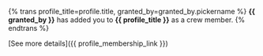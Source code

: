 {% trans profile_title=profile.title, granted_by=granted_by.pickername %}
**{{ granted_by }}** has added you to **{{ profile_title }}** as a crew member.
{% endtrans %}

[See more details]({{ profile_membership_link }})
